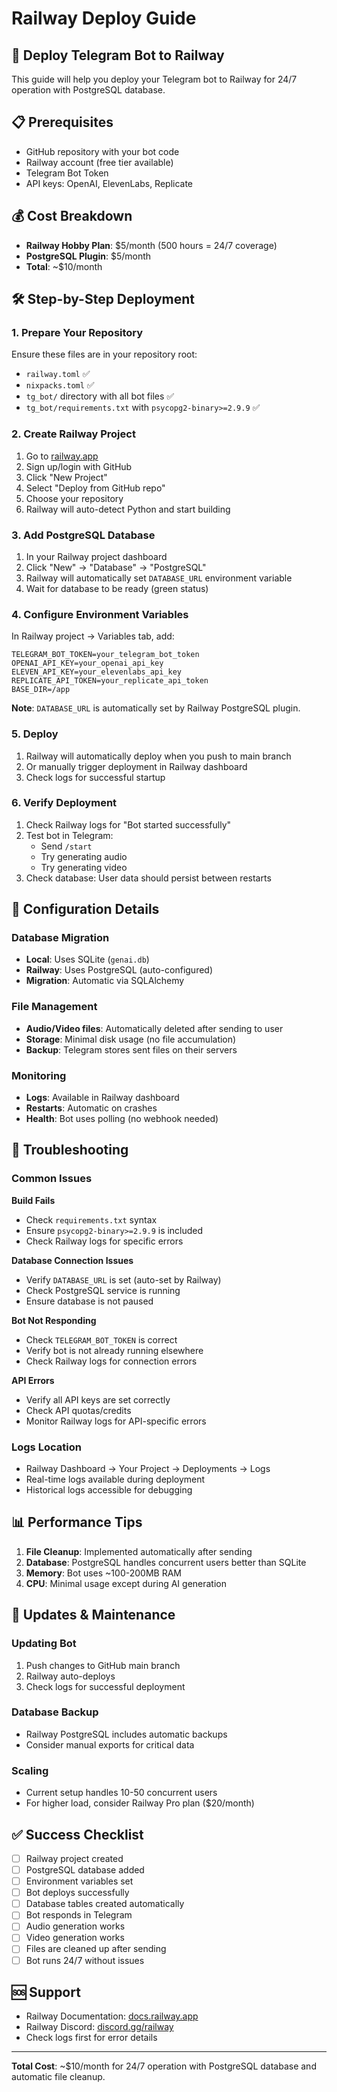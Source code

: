 # Railway Deploy Guide

## 🚀 Deploy Telegram Bot to Railway

This guide will help you deploy your Telegram bot to Railway for 24/7 operation with PostgreSQL database.

## 📋 Prerequisites

- GitHub repository with your bot code
- Railway account (free tier available)
- Telegram Bot Token
- API keys: OpenAI, ElevenLabs, Replicate

## 💰 Cost Breakdown

- **Railway Hobby Plan**: $5/month (500 hours = 24/7 coverage)
- **PostgreSQL Plugin**: $5/month
- **Total**: ~$10/month

## 🛠️ Step-by-Step Deployment

### 1. Prepare Your Repository

Ensure these files are in your repository root:
- `railway.toml` ✅
- `nixpacks.toml` ✅
- `tg_bot/` directory with all bot files ✅
- `tg_bot/requirements.txt` with `psycopg2-binary>=2.9.9` ✅

### 2. Create Railway Project

1. Go to [railway.app](https://railway.app)
2. Sign up/login with GitHub
3. Click "New Project"
4. Select "Deploy from GitHub repo"
5. Choose your repository
6. Railway will auto-detect Python and start building

### 3. Add PostgreSQL Database

1. In your Railway project dashboard
2. Click "New" → "Database" → "PostgreSQL"
3. Railway will automatically set `DATABASE_URL` environment variable
4. Wait for database to be ready (green status)

### 4. Configure Environment Variables

In Railway project → Variables tab, add:

```
TELEGRAM_BOT_TOKEN=your_telegram_bot_token
OPENAI_API_KEY=your_openai_api_key
ELEVEN_API_KEY=your_elevenlabs_api_key
REPLICATE_API_TOKEN=your_replicate_api_token
BASE_DIR=/app
```

**Note**: `DATABASE_URL` is automatically set by Railway PostgreSQL plugin.

### 5. Deploy

1. Railway will automatically deploy when you push to main branch
2. Or manually trigger deployment in Railway dashboard
3. Check logs for successful startup

### 6. Verify Deployment

1. Check Railway logs for "Bot started successfully"
2. Test bot in Telegram:
   - Send `/start`
   - Try generating audio
   - Try generating video
3. Check database: User data should persist between restarts

## 🔧 Configuration Details

### Database Migration
- **Local**: Uses SQLite (`genai.db`)
- **Railway**: Uses PostgreSQL (auto-configured)
- **Migration**: Automatic via SQLAlchemy

### File Management
- **Audio/Video files**: Automatically deleted after sending to user
- **Storage**: Minimal disk usage (no file accumulation)
- **Backup**: Telegram stores sent files on their servers

### Monitoring
- **Logs**: Available in Railway dashboard
- **Restarts**: Automatic on crashes
- **Health**: Bot uses polling (no webhook needed)

## 🚨 Troubleshooting

### Common Issues

**Build Fails**
- Check `requirements.txt` syntax
- Ensure `psycopg2-binary>=2.9.9` is included
- Check Railway logs for specific errors

**Database Connection Issues**
- Verify `DATABASE_URL` is set (auto-set by Railway)
- Check PostgreSQL service is running
- Ensure database is not paused

**Bot Not Responding**
- Check `TELEGRAM_BOT_TOKEN` is correct
- Verify bot is not already running elsewhere
- Check Railway logs for connection errors

**API Errors**
- Verify all API keys are set correctly
- Check API quotas/credits
- Monitor Railway logs for API-specific errors

### Logs Location
- Railway Dashboard → Your Project → Deployments → Logs
- Real-time logs available during deployment
- Historical logs accessible for debugging

## 📊 Performance Tips

1. **File Cleanup**: Implemented automatically after sending
2. **Database**: PostgreSQL handles concurrent users better than SQLite
3. **Memory**: Bot uses ~100-200MB RAM
4. **CPU**: Minimal usage except during AI generation

## 🔄 Updates & Maintenance

### Updating Bot
1. Push changes to GitHub main branch
2. Railway auto-deploys
3. Check logs for successful deployment

### Database Backup
- Railway PostgreSQL includes automatic backups
- Consider manual exports for critical data

### Scaling
- Current setup handles 10-50 concurrent users
- For higher load, consider Railway Pro plan ($20/month)

## ✅ Success Checklist

- [ ] Railway project created
- [ ] PostgreSQL database added
- [ ] Environment variables set
- [ ] Bot deploys successfully
- [ ] Database tables created automatically
- [ ] Bot responds in Telegram
- [ ] Audio generation works
- [ ] Video generation works
- [ ] Files are cleaned up after sending
- [ ] Bot runs 24/7 without issues

## 🆘 Support

- Railway Documentation: [docs.railway.app](https://docs.railway.app)
- Railway Discord: [discord.gg/railway](https://discord.gg/railway)
- Check logs first for error details

---

**Total Cost**: ~$10/month for 24/7 operation with PostgreSQL database and automatic file cleanup.
